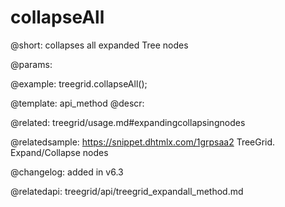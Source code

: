 collapseAll
=============

@short: collapses all expanded Tree nodes


@params:




@example:
treegrid.collapseAll();


@template: api_method
@descr:

@related: treegrid/usage.md#expandingcollapsingnodes

@relatedsample: https://snippet.dhtmlx.com/1grpsaa2	TreeGrid. Expand/Collapse nodes

@changelog: added in v6.3

@relatedapi:
treegrid/api/treegrid_expandall_method.md

